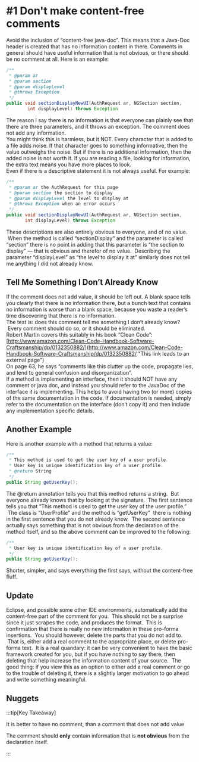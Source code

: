 #  #1 Don't make content-free comments

Avoid the inclusion of “content-free java-doc”. This means that a Java-Doc header is created that has no information content in there. Comments in general should have useful information that is not obvious, or there should be no comment at all. Here is an example:

```java
/**
 * @param ar
 * @param section
 * @param displayLevel
 * @throws Exception
 */
public void sectionDisplayNewUI(AuthRequest ar, NGSection section,
        int displayLevel) throws Exception
```


The reason I say there is no information is that everyone can plainly see that there are three parameters, and it throws an exception. The comment does not add any information.  
You might think this is harmless, but it NOT. Every character that is added to a file adds noise. If that character goes to something informative, then the value outweighs the noise. But if there is no additional information, then the added noise is not worth it. If you are reading a file, looking for information, the extra text means you have more places to look.  
Even if there is a descriptive statement it is not always useful. For example:

```java
/**
 * @param ar the AuthRequest for this page
 * @param section the section to display
 * @param displayLevel the level to display at
 * @throws Exception when an error occurs
 */
public void sectionDisplayNewUI(AuthRequest ar, NGSection section,
       int displayLevel) throws Exception
```


These descriptions are also entirely obvious to everyone, and of no value.  When the method is called “sectionDisplay” and the parameter is called “section” there is no point in adding that this parameter is “the section to display” — that is obvious and therefor of no value.  Describing the parameter “displayLevel” as “the level to display it at” similarly does not tell me anything I did not already know.

## Tell Me Something I Don’t Already Know

If the comment does not add value, it should be left out. A blank space tells you clearly that there is no information there, but a bunch text that contains no information is worse than a blank space, because you waste a reader’s time discovering that there is no information.  
The test is: does this comment tell me something I don’t already know?  Every comment should do so, or it should be eliminated.  
Robert Martin covers this suitably in his book “Clean Code”: [http://www.amazon.com/Clean-Code-Handbook-Software-Craftsmanship/dp/0132350882/](http://www.amazon.com/Clean-Code-Handbook-Software-Craftsmanship/dp/0132350882/ "This link leads to an external page")  
On page 63, he says “comments like this clutter up the code, propagate lies, and lend to general confusion and disorganization”.  
If a method is implementing an interface, then it should NOT have any comment or java doc, and instead you should refer to the JavaDoc of the interface it is implementing. This helps to avoid having two (or more) copies of the same documentation in the code. If documentation is needed, simply refer to the documentation on the interface (don’t copy it) and then include any implementation specific details.

## Another Example

Here is another example with a method that returns a value:

```java
/**
 * This method is used to get the user key of a user profile. 
 * User key is unique identification key of a user profile.
 * @return String
 */
public String getUserKey();
```


The @return annotation tells you that this method returns a string.  But everyone already knows that by looking at the signature.  The first sentence tells you that “This method is used to get the user key of the user profile.”  The class is “UserProfile” and the method is “getUserKey”  there is nothing in the first sentence that you do not already know.  The second sentence actually says something that is not obvious from the declaration of the method itself, and so the above comment can be improved to the following:

```java
/**
 * User key is unique identification key of a user profile.
 */
public String getUserKey();
```


Shorter, simpler, and says everything the first says, without the content-free fluff.

## Update

Eclipse, and possible some other IDE environments, automatically add the content-free part of the comment for you.  This should not be a surprise since it just scrapes the code, and produces the format.  This is confirmation that there is really no new information in these pro-forma insertions.  You should however, delete the parts that you do not add to.  That is, either add a real comment to the appropriate place, or delete pro-forma text.  It is a real quandary: it can be very convenient to have the basic framework created for you, but if you have nothing to say there, then deleting that help increase the information content of your source.  The good thing: if you view this as an option to either add a real comment or go to the trouble of deleting it, there is a slightly larger motivation to go ahead and write something meaningful.

## Nuggets

:::tip[Key Takeaway]

It is better to have no comment, than a comment that does not add value  

The comment should **only** contain information that is **not obvious** from the declaration itself.

:::